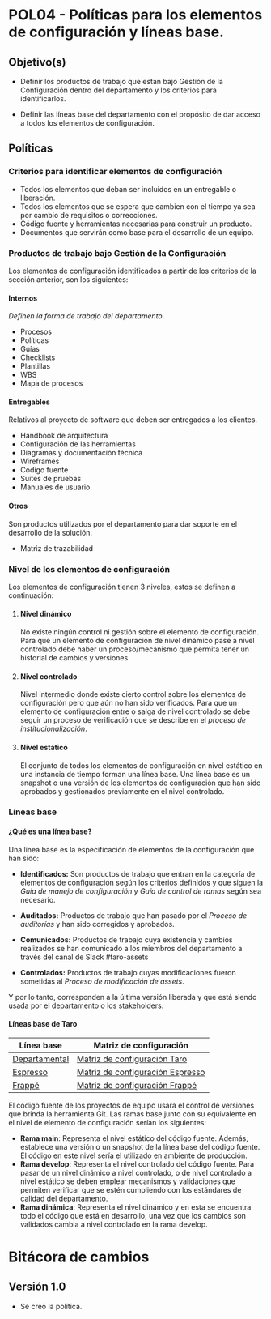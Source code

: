 # POL04 - Políticas para los elementos de configuración y líneas base.

## Objetivo(s)

- Definir los productos de trabajo que están bajo Gestión de la Configuración dentro del departamento y los criterios para identificarlos.

- Definir las líneas base del departamento con el propósito de dar acceso a todos los elementos de configuración.

## Políticas

### Criterios para identificar elementos de configuración

- Todos los elementos que deban ser incluidos en un entregable o liberación.
- Todos los elementos que se espera que cambien con el tiempo ya sea por cambio de requisitos o correcciones.
- Código fuente y herramientas necesarias para construir un producto.
- Documentos que servirán como base para el desarrollo de un equipo.

### Productos de trabajo bajo Gestión de la Configuración

Los elementos de configuración identificados a partir de los criterios de la sección anterior, son los siguientes:

#### Internos

*Definen la forma de trabajo del departamento.*

- Procesos
- Políticas
- Guías
- Checklists
- Plantillas
- WBS
- Mapa de procesos

#### Entregables

Relativos al proyecto de software que deben ser entregados a los clientes.

- Handbook de arquitectura
- Configuración de las herramientas
- Diagramas y documentación técnica
- Wireframes
- Código fuente
- Suites de pruebas
- Manuales de usuario

#### Otros 

Son productos utilizados por el departamento para dar soporte en el desarrollo de la solución.

- Matriz de trazabilidad

### Nivel de los elementos de configuración

Los elementos de configuración tienen 3 niveles, estos se definen a continuación:

1. #### **Nivel dinámico**

   No existe ningún control ni gestión sobre el elemento de configuración. Para que un elemento de configuración de nivel dinámico pase a nivel controlado debe haber un proceso/mecanismo que permita tener un historial de cambios y versiones.

2. #### Nivel controlado

   Nivel intermedio donde existe cierto control sobre los elementos de configuración pero que aún no han sido verificados. Para que un elemento de configuración entre o salga de nivel controlado se debe seguir un proceso de verificación que se describe en el *proceso de institucionalización*. 

3. #### **Nivel estático**

   El conjunto de todos los elementos de configuración en nivel estático en una instancia de tiempo forman una línea base. Una línea base es un snapshot o una versión de los elementos de configuración que han sido aprobados y gestionados previamente en el nivel controlado.

### Líneas base

#### ¿Qué es una línea base?

Una línea base es la especificación de elementos de la configuración que han sido:

- **Identificados:** Son productos de trabajo que entran en la categoría de elementos de configuración según los criterios definidos y que siguen la *Guía de manejo de configuración* y *Guía de control de ramas* según sea necesario.

- **Auditados:** Productos de trabajo que han pasado por el *Proceso de auditorías* y han sido corregidos y aprobados.
- **Comunicados:** Productos de trabajo cuya existencia y cambios realizados se han comunicado a los miembros del departamento a través del canal de Slack #taro-assets
- **Controlados:** Productos de trabajo cuyas modificaciones fueron sometidas al *Proceso de modificación de assets*.

Y por lo tanto, corresponden a la última versión liberada y que está siendo usada por el departamento o los stakeholders.

#### Líneas base de Taro

| Línea base                                       | Matriz de configuración                                      |
| ------------------------------------------------ | ------------------------------------------------------------ |
| [Departamental](https://github.com/Taro-IT/docs) | [Matriz de configuración Taro](https://docs.google.com/spreadsheets/d/13zfQpqBBmqAT_znf1N4ebV_jcLBpeh_gjq9eHpkdOhk/edit#gid=0) |
| [Espresso](https://github.com/Taro-IT/Espresso)  | [Matriz de configuración Espresso](https://docs.google.com/spreadsheets/d/13zfQpqBBmqAT_znf1N4ebV_jcLBpeh_gjq9eHpkdOhk/edit#gid=1361951105) |
| [Frappé](https://github.com/Taro-IT/frappe)      | [Matriz de configuración Frappé](https://docs.google.com/spreadsheets/d/13zfQpqBBmqAT_znf1N4ebV_jcLBpeh_gjq9eHpkdOhk/edit#gid=579763828) |

El código fuente de los proyectos de equipo usara el control de versiones que brinda la herramienta Git. Las ramas base junto con su equivalente en el nivel de elemento de configuración serían los siguientes:

- **Rama main**:   Representa el nivel estático del código fuente. Además, establece una versión o un snapshot de la línea base del código fuente. El código en este nivel sería el utilizado en ambiente de producción.
- **Rama develop**:  Representa el nivel controlado del código fuente. Para pasar de un nivel dinámico a nivel controlado, o de nivel controlado a nivel estático se deben emplear mecanismos y validaciones que permiten verificar que se estén cumpliendo con los estándares de calidad del departamento.
- **Rama dinámica**:   Representa el nivel dinámico y en esta se encuentra todo el código que está en desarrollo, una vez que los cambios son validados cambia a nivel controlado en la rama develop.

# Bitácora de cambios

## Versión 1.0
- Se creó la política.